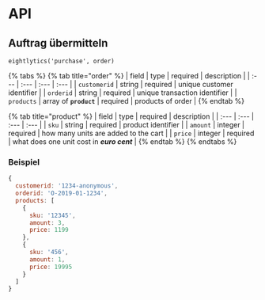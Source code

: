 # API

## Auftrag übermitteln

`eightlytics('purchase', order)`

{% tabs %}
{% tab title="order" %}
| field | type | required | description |
| :--- | :--- | :--- | :--- |
| `customerid` | string | required | unique customer identifier |
| `orderid` | string | required | unique transaction identifier |
| `products` | array of **`product`** | required | products of order |
{% endtab %}

{% tab title="product" %}
| field | type | required | description |
| :--- | :--- | :--- | :--- |
| `sku` | string | required | product identifier |
| `amount` | integer | required | how many units are added to the cart |
| `price` | integer | required | what does one unit cost in _**euro cent**_ |
{% endtab %}
{% endtabs %}

### Beispiel

```javascript
{
  customerid: '1234-anonymous',
  orderid: 'O-2019-01-1234',
  products: [
    {
      sku: '12345',
      amount: 3,
      price: 1199
    },
    {
      sku: '456',
      amount: 1,
      price: 19995
    }
  ]
}
```

